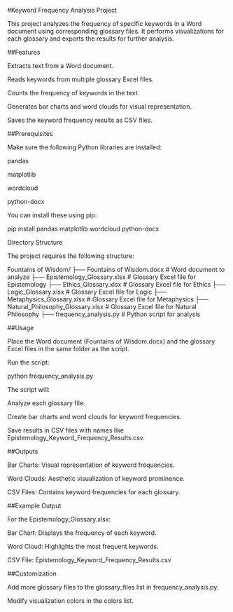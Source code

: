 #Keyword Frequency Analysis Project

This project analyzes the frequency of specific keywords in a Word document using corresponding glossary files. It performs visualizations for each glossary and exports the results for further analysis.

##Features

Extracts text from a Word document.

Reads keywords from multiple glossary Excel files.

Counts the frequency of keywords in the text.

Generates bar charts and word clouds for visual representation.

Saves the keyword frequency results as CSV files.

##Prerequisites

Make sure the following Python libraries are installed:

pandas

matplotlib

wordcloud

python-docx

You can install these using pip:

pip install pandas matplotlib wordcloud python-docx

Directory Structure

The project requires the following structure:

Fountains of Wisdom/
├── Fountains of Wisdom.docx          # Word document to analyze
├── Epistemology_Glossary.xlsx        # Glossary Excel file for Epistemology
├── Ethics_Glossary.xlsx              # Glossary Excel file for Ethics
├── Logic_Glossary.xlsx               # Glossary Excel file for Logic
├── Metaphysics_Glossary.xlsx         # Glossary Excel file for Metaphysics
├── Natural_Philosophy_Glossary.xlsx  # Glossary Excel file for Natural Philosophy
├── frequency_analysis.py             # Python script for analysis

##Usage

Place the Word document (Fountains of Wisdom.docx) and the glossary Excel files in the same folder as the script.

Run the script:

python frequency_analysis.py

The script will:

Analyze each glossary file.

Create bar charts and word clouds for keyword frequencies.

Save results in CSV files with names like Epistemology_Keyword_Frequency_Results.csv.

##Outputs

Bar Charts: Visual representation of keyword frequencies.

Word Clouds: Aesthetic visualization of keyword prominence.

CSV Files: Contains keyword frequencies for each glossary.

##Example Output

For the Epistemology_Glossary.xlsx:

Bar Chart: Displays the frequency of each keyword.

Word Cloud: Highlights the most frequent keywords.

CSV File: Epistemology_Keyword_Frequency_Results.csv

##Customization

Add more glossary files to the glossary_files list in frequency_analysis.py.

Modify visualization colors in the colors list.
